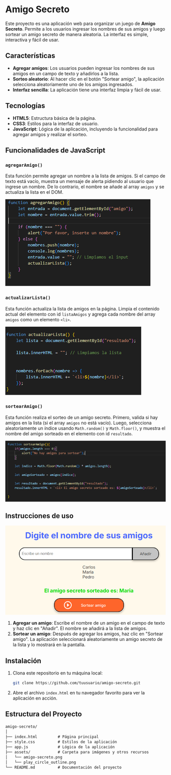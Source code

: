 # Amigo Secreto

Este proyecto es una aplicación web para organizar un juego de **Amigo Secreto**. Permite a los usuarios ingresar los nombres de sus amigos y luego sortear un amigo secreto de manera aleatoria. La interfaz es simple, interactiva y fácil de usar.

## Características

- **Agregar amigos**: Los usuarios pueden ingresar los nombres de sus amigos en un campo de texto y añadirlos a la lista.
- **Sorteo aleatorio**: Al hacer clic en el botón "Sortear amigo", la aplicación selecciona aleatoriamente uno de los amigos ingresados.
- **Interfaz sencilla**: La aplicación tiene una interfaz limpia y fácil de usar.

## Tecnologías

- **HTML5**: Estructura básica de la página.
- **CSS3**: Estilos para la interfaz de usuario.
- **JavaScript**: Lógica de la aplicación, incluyendo la funcionalidad para agregar amigos y realizar el sorteo.

## Funcionalidades de JavaScript

### `agregarAmigo()`
Esta función permite agregar un nombre a la lista de amigos. Si el campo de texto está vacío, muestra un mensaje de alerta pidiendo al usuario que ingrese un nombre. De lo contrario, el nombre se añade al array `amigos` y se actualiza la lista en el DOM.

![alt text](./assets/agregar_amigos.png)

### `actualizarLista()`
Esta función actualiza la lista de amigos en la página. Limpia el contenido actual del elemento con id `listaAmigos` y agrega cada nombre del array `amigos` como un elemento `<li>`.

![alt text](./assets/actualizar_amigos.png)

### `sortearAmigo()`
Esta función realiza el sorteo de un amigo secreto. Primero, valida si hay amigos en la lista (si el array `amigos` no está vacío). Luego, selecciona aleatoriamente un índice usando `Math.random()` y `Math.floor()`, y muestra el nombre del amigo sorteado en el elemento con id `resultado`.

![alt text](./assets/sortear_amigos.png)

## Instrucciones de uso

![alt text](./assets/agregamos_un_nombre.png)

1. **Agregar un amigo**: Escribe el nombre de un amigo en el campo de texto y haz clic en "Añadir". El nombre se añadirá a la lista de amigos.
2. **Sortear un amigo**: Después de agregar los amigos, haz clic en "Sortear amigo". La aplicación seleccionará aleatoriamente un amigo secreto de la lista y lo mostrará en la pantalla.

## Instalación

1. Clona este repositorio en tu máquina local:
    ```bash
    git clone https://github.com/tuusuario/amigo-secreto.git
    ```

2. Abre el archivo `index.html` en tu navegador favorito para ver la aplicación en acción.

## Estructura del Proyecto

```plaintext
amigo-secreto/
│
├── index.html         # Página principal
├── style.css          # Estilos de la aplicación
├── app.js             # Lógica de la aplicación
├── assets/            # Carpeta para imágenes y otros recursos
│   └── amigo-secreto.png
│   └── play_circle_outline.png
└── README.md          # Documentación del proyecto
```

